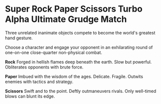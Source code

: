 # Super Rock Paper Scissors Turbo Alpha Ultimate Grudge Match

Three unrelated inanimate objects compete to become the world's greatest hand gesture.

Choose a character and engage your opponent in an exhilarating round of one-on-one close-quarter non-physical combat.

**Rock** Forged in hellish flames deep beneath the earth. Slow but powerful. Obliterates opponents with brute force.  

**Paper** Imbued with the wisdom of the ages. Delicate. Fragile. Outwits enemies with tactics and strategy.  

**Scissors** Swift and to the point. Deftly outmaneuvers rivals. Only well-timed blows can blunt its edge.
